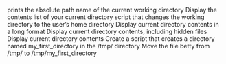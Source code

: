 prints the absolute path name of the current working directory
Display the contents list of your current directory
script that changes the working directory to the user’s home directory
Display current directory contents in a long format
Display current directory contents, including hidden files
Display current directory contents
Create a script that creates a directory named my_first_directory in the /tmp/ directory
Move the file betty from /tmp/ to /tmp/my_first_directory

